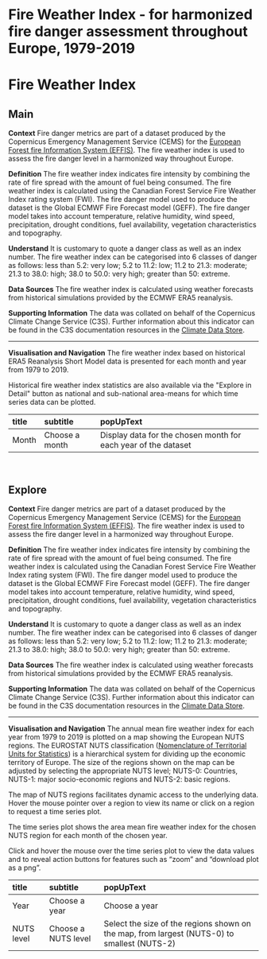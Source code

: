 
Fire Weather Index - for harmonized fire danger assessment throughout Europe, 1979-2019
=======================================================================================

# Fire Weather Index

## Main


**Context**
Fire danger metrics are part of a dataset produced by the Copernicus Emergency Management Service (CEMS) for the [European Forest fire Information System (EFFIS)](https://effis.jrc.ec.europa.eu/about-effis/technical-background/fire-danger-forecast/). The fire weather index is used to assess the fire danger level in a harmonized way throughout Europe.

**Definition**
The fire weather index indicates fire intensity by combining the rate of fire spread with the amount of fuel being consumed. The fire weather index is calculated using the Canadian Forest Service Fire Weather Index rating system (FWI). The fire danger model used to produce the dataset is the Global ECMWF Fire Forecast model (GEFF).  The fire danger model takes into account temperature, relative humidity, wind speed, precipitation, drought conditions, fuel availability, vegetation characteristics and topography.

**Understand**
It is customary to quote a danger class as well as an index number. The fire weather index can be categorised into 6 classes of danger as follows:
less than 5.2: very low; 5.2 to 11.2: low; 11.2 to 21.3: moderate; 21.3 to 38.0: high; 38.0 to 50.0: very high; greater than 50: extreme.

**Data Sources**
The fire weather index is calculated using weather forecasts from historical simulations provided by the ECMWF ERA5 reanalysis. 

**Supporting Information**
The data was collated on behalf of the Copernicus Climate Change Service (C3S).  Further information about this indicator can be found in the C3S documentation resources in the [Climate Data Store](https://cds.climate.copernicus.eu/cdsapp#!/dataset/cems-fire-historical?tab=overview).

***

**Visualisation and Navigation**
The fire weather index based on historical ERA5 Reanalysis Short Model data is presented for each month and year from 1979 to 2019.

Historical fire weather index statistics are also available via the "Explore in Detail" button as national and sub-national area-means for which time series data can be plotted.  

|title|subtitle|popUpText|
| :--- | :--- | :--- |
|Month|Choose a month|Display data for the chosen month for each year of the dataset|


<br />  

## Explore


**Context**
Fire danger metrics are part of a dataset produced by the Copernicus Emergency Management Service (CEMS) for the [European Forest fire Information System (EFFIS)](https://effis.jrc.ec.europa.eu/about-effis/technical-background/fire-danger-forecast/). The fire weather index is used to assess the fire danger level in a harmonized way throughout Europe.

**Definition**
The fire weather index indicates fire intensity by combining the rate of fire spread with the amount of fuel being consumed.  The fire weather index is calculated using the Canadian Forest Service Fire Weather Index rating system (FWI). The fire danger model used to produce the dataset is the Global ECMWF Fire Forecast model (GEFF).  The fire danger model takes into account temperature, relative humidity, wind speed, precipitation, drought conditions, fuel availability, vegetation characteristics and topography.

**Understand**
It is customary to quote a danger class as well as an index number. The fire weather index can be categorised into 6 classes of danger as follows:
less than 5.2: very low; 5.2 to 11.2: low; 11.2 to 21.3: moderate; 21.3 to 38.0: high; 38.0 to 50.0: very high; greater than 50: extreme.

**Data Sources**
The fire weather index is calculated using weather forecasts from historical simulations provided by the ECMWF ERA5 reanalysis. 

**Supporting Information**
The data was collated on behalf of the Copernicus Climate Change Service (C3S).  Further information about this indicator can be found in the C3S documentation resources in the [Climate Data Store](https://cds.climate.copernicus.eu/cdsapp#!/dataset/cems-fire-historical?tab=overview).

***

**Visualisation and Navigation**
The annual mean fire weather index for each year from 1979 to 2019 is plotted on a map showing the European NUTS regions.  The EUROSTAT NUTS classification ([Nomenclature of Territorial Units for Statistics](https://ec.europa.eu/eurostat/web/nuts/background)) is a hierarchical system for dividing up the economic territory of Europe. The size of the regions shown on the map can be adjusted by selecting the appropriate NUTS level; NUTS-0: Countries, NUTS-1: major socio-economic regions and NUTS-2: basic regions.

The map of NUTS regions facilitates dynamic access to the underlying data. Hover the mouse pointer over a region to view its name or click on a region to request a time series plot.

The time series plot shows the area mean fire weather index for the chosen NUTS region for each month of the chosen year. 

Click and hover the mouse over the time series plot to view the data values and to reveal action buttons for features such as “zoom” and “download plot as a png”.  

|title|subtitle |popUpText|
| :--- | :--- | :--- |
|Year|Choose a year|Choose a year|
|NUTS level|Choose a NUTS level|Select the size of the regions shown on the map, from largest (NUTS-0) to smallest (NUTS-2)|
